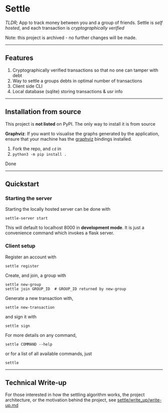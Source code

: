 # Settle

*TLDR;*
App to track money between you and a group of friends.
Settle is *self hosted*, and each transaction is *cryptographically verified*

Note: this project is archived - no further changes will be made.

---
## Features
1) Cryptographically verified transactions so that no one can tamper with debt
2) Way to settle a groups debts in optimal number of transactions
3) Client side CLI
4) Local database (sqlite) storing transactions & usr info

---
## Installation from source

This project is **not listed** on PyPI. The only way to install it is from source

**Graphviz**: If you want to visualise the graphs generated by the application, ensure that your machine has the [graphviz](https://graphviz.org/) bindings installed.

1. Fork the repo, and `cd` in
2. `python3 -m pip install .`

Done

---

## Quickstart

### Starting the server

Starting the locally hosted server can be done with

```shell
settle-server start
```

This will default to localhost 8000 in **development mode**. It is just a convenience command which invokes a flask server.

### Client setup

Register an account with 

```shell
settle register
```

Create, and join, a group with

```shell
settle new-group
settle join GROUP_ID  # GROUP_ID returned by new-group
```

Generate a new transaction with,

```shell
settle new-transaction
```

and sign it with

```shell
settle sign
```

For more details on any command,

```shell
settle COMMAND --help
```

or for a list of all available commands, just

```shell
settle
```

---

## Technical Write-up

For those interested in how the settling algorithm works, the project architecture, or the motivation behind the project, see [settle/write_up/write-up.md](https://github.com/tcassar/settle/blob/master/write_up/Contents.md)
